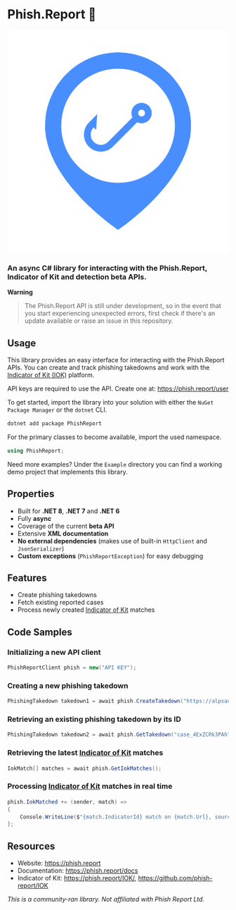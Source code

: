 ﻿# Phish.Report 🎣

![](https://raw.githubusercontent.com/actually-akac/PhishReport/master/PhishReport/icon.png)

### An async C# library for interacting with the Phish.Report, Indicator of Kit and detection beta APIs.

**Warning**

> The Phish.Report API is still under development, so in the event that you start experiencing unexpected errors, first check if there's an update available or raise an issue in this repository.

## Usage
This library provides an easy interface for interacting with the Phish.Report APIs. You can create and track phishing takedowns and work with the [Indicator of Kit (IOK)](https://phish.report/IOK) platform.

API keys are required to use the API. Create one at: https://phish.report/user

To get started, import the library into your solution with either the `NuGet Package Manager` or the `dotnet` CLI.
```rust
dotnet add package PhishReport
```

For the primary classes to become available, import the used namespace.
```csharp
using PhishReport;
```

Need more examples? Under the `Example` directory you can find a working demo project that implements this library.

## Properties
- Built for **.NET 8**, **.NET 7** and **.NET 6**
- Fully **async**
- Coverage of the current **beta API**
- Extensive **XML documentation**
- **No external dependencies** (makes use of built-in `HttpClient` and `JsonSerializer`)
- **Custom exceptions** (`PhishReportException`) for easy debugging

## Features
- Create phishing takedowns
- Fetch existing reported cases
- Process newly created [Indicator of Kit](https://phish.report/IOK/) matches

## Code Samples

### Initializing a new API client
```csharp
PhishReportClient phish = new("API KEY");
```

### Creating a new phishing takedown
```csharp
PhishingTakedown takedown1 = await phish.CreateTakedown("https://alpsautorepairv.ml/?gclid=EAIaIQobChMIsfmc__Ds-wIVSOHICh3oGwtsEAAYASAAEgIxmPD_BwE");
```

### Retrieving an existing phishing takedown by its ID
```csharp
PhishingTakedown takedown2 = await phish.GetTakedown("case_4ExZCRk3PAh");
```

### Retrieving the latest [Indicator of Kit](https://phish.report/IOK/) matches
```csharp
IokMatch[] matches = await phish.GetIokMatches();
```

### Processing [Indicator of Kit](https://phish.report/IOK/) matches in real time
```csharp
phish.IokMatched += (sender, match) =>
{
	Console.WriteLine($"{match.IndicatorId} match on {match.Url}, source: https://urlscan.io/result/{match.UrlscanUUID}/");
};
```

## Resources
- Website: https://phish.report
- Documentation: https://phish.report/docs
- Indicator of Kit: https://phish.report/IOK/, https://github.com/phish-report/IOK

*This is a community-ran library. Not affiliated with Phish Report Ltd.*